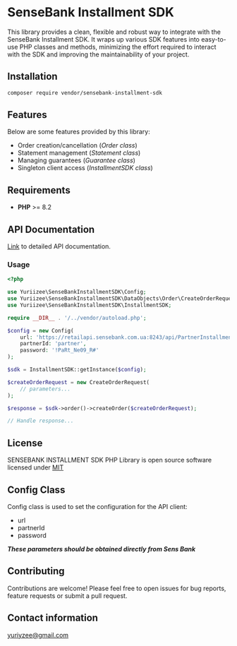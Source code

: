 # SenseBank Installment SDK

This library provides a clean, flexible and robust way to integrate with the SenseBank Installment SDK. It wraps up various SDK features into easy-to-use PHP classes and methods, minimizing the effort required to interact with the SDK and improving the maintainability of your project.

## Installation
```bash
composer require vendor/sensebank-installment-sdk
```

## Features
Below are some features provided by this library:
* Order creation/cancellation (_Order class_)
* Statement management (_Statement class_)
* Managing guarantees (_Guarantee class_)
* Singleton client access (_InstallmentSDK class_)

## Requirements
* **PHP** >= 8.2

## API Documentation
[Link](https://sensebank.ua/partnerskiy-installment/) to detailed API documentation.

### Usage
```php
<?php

use Yuriizee\SenseBankInstallmentSDK\Config;
use Yuriizee\SenseBankInstallmentSDK\DataObjects\Order\CreateOrderRequest;
use Yuriizee\SenseBankInstallmentSDK\InstallmentSDK;

require __DIR__ . '/../vendor/autoload.php';

$config = new Config(
    url: 'https://retailapi.sensebank.com.ua:8243/api/PartnerInstallment/v1.0/',
    partnerId: 'partner',
    password: '!PaRt_Ne09_R#'
);

$sdk = InstallmentSDK::getInstance($config);

$createOrderRequest = new CreateOrderRequest(
    // parameters...
);

$response = $sdk->order()->createOrder($createOrderRequest);

// Handle response...
```

## License
SENSEBANK INSTALLMENT SDK PHP Library is open source software licensed under [MIT](https://github.com/yuriizee/sensebank-installment-sdk/blob/main/LICENSE)

## Config Class
Config class is used to set the configuration for the API client:
* url
* partnerId
* password

_**These parameters should be obtained directly from Sens Bank**_

## Contributing
Contributions are welcome! Please feel free to open issues for bug reports, feature requests or submit a pull request.

## Contact information
[yuriyzee@gmail.com](mail:yuriyzee@gmail.com)
